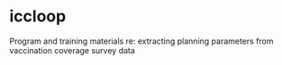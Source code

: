 # iccloop
Program and training materials re: extracting planning parameters from vaccination coverage survey data
